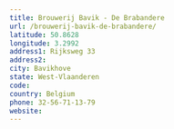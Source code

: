 ```yaml
---
title: Brouwerij Bavik - De Brabandere
url: /brouwerij-bavik-de-brabandere/
latitude: 50.8628
longitude: 3.2992
address1: Rijksweg 33
address2: 
city: Bavikhove
state: West-Vlaanderen
code: 
country: Belgium
phone: 32-56-71-13-79
website: 
---
```


